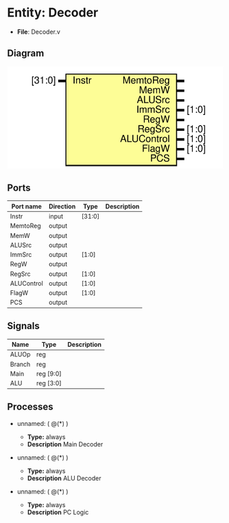 # Entity: Decoder 

- **File**: Decoder.v
## Diagram

![Diagram](Decoder.svg "Diagram")
## Ports

| Port name  | Direction | Type   | Description |
| ---------- | --------- | ------ | ----------- |
| Instr      | input     | [31:0] |             |
| MemtoReg   | output    |        |             |
| MemW       | output    |        |             |
| ALUSrc     | output    |        |             |
| ImmSrc     | output    | [1:0]  |             |
| RegW       | output    |        |             |
| RegSrc     | output    | [1:0]  |             |
| ALUControl | output    | [1:0]  |             |
| FlagW      | output    | [1:0]  |             |
| PCS        | output    |        |             |
## Signals

| Name   | Type      | Description |
| ------ | --------- | ----------- |
| ALUOp  | reg       |             |
| Branch | reg       |             |
| Main   | reg [9:0] |             |
| ALU    | reg [3:0] |             |
## Processes
- unnamed: ( @(*) )
  - **Type:** always
  - **Description**
  Main Decoder
 
- unnamed: ( @(*) )
  - **Type:** always
  - **Description**
  ALU Decoder
 
- unnamed: ( @(*) )
  - **Type:** always
  - **Description**
  PC Logic
 
